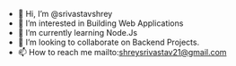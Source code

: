 - 👋 Hi, I’m @srivastavshrey
- 👀 I’m interested in Building Web Applications
- 🌱 I’m currently learning Node.Js
- 💞️ I’m looking to collaborate on Backend Projects.
- 📫 How to reach me mailto:shreysrivastav21@gmail.com

<!---
srivastavshrey/srivastavshrey is a ✨ special ✨ repository because its `README.md` (this file) appears on your GitHub profile.
You can click the Preview link to take a look at your changes.
--->
